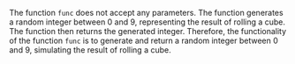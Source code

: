 The function `func` does not accept any parameters. The function generates a random integer between 0 and 9, representing the result of rolling a cube. The function then returns the generated integer. Therefore, the functionality of the function `func` is to generate and return a random integer between 0 and 9, simulating the result of rolling a cube.